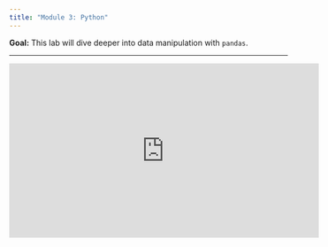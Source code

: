 ```yaml
---
title: "Module 3: Python"
---
```


**Goal:** This lab will dive deeper into data manipulation with `pandas`.

<!-- **Downloadable Resources:** <a href="{{ site.baseurl }}/files/python_week2.pdf" target="_blank">Lecture Slides</a> -->

<hr/>

<iframe width="560" height="315" src="https://www.youtube.com/embed/AD2llcgTsBE" frameborder="0" allow="accelerometer; autoplay; clipboard-write; encrypted-media; gyroscope; picture-in-picture" allowfullscreen></iframe>

